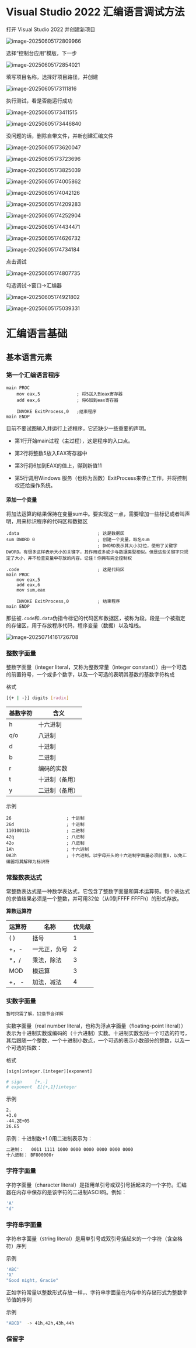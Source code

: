 # Visual Studio 2022 汇编语言调试方法

打开 Visual Studio 2022 并创建新项目

![image-20250605172809966](../markdown_img/image-20250605172809966.png)

选择“控制台应用”模版，下一步

![image-20250605172854021](../markdown_img/image-20250605172854021.png)

填写项目名称，选择好项目路径，并创建

![image-20250605173111816](../markdown_img/image-20250605173111816.png)

执行测试，看是否能运行成功

![image-20250605173411515](../markdown_img/image-20250605173411515.png)

![image-20250605173446840](../markdown_img/image-20250605173446840.png)

没问题的话，删除自带文件，并新创建汇编文件

![image-20250605173620047](../markdown_img/image-20250605173620047.png)

![image-20250605173723696](../markdown_img/image-20250605173723696.png)

![image-20250605173825039](../markdown_img/image-20250605173825039.png)

![image-20250605174005862](../markdown_img/image-20250605174005862.png)

![image-20250605174042126](../markdown_img/image-20250605174042126.png)

![image-20250605174209283](../markdown_img/image-20250605174209283.png)

![image-20250605174252904](../markdown_img/image-20250605174252904.png)

![image-20250605174434471](../markdown_img/image-20250605174434471.png)

![image-20250605174626732](../markdown_img/image-20250605174626732.png)

![image-20250605174734184](../markdown_img/image-20250605174734184.png)

点击调试

![image-20250605174807735](D:\git_repository\cyber_security_learning\markdown_img\image-20250605174807735.png)

勾选调试->窗口->汇编器

![image-20250605174921802](../markdown_img/image-20250605174921802.png)

![image-20250605175039331](../markdown_img/image-20250605175039331.png)



# 汇编语言基础

## 基本语言元素

### 第一个汇编语言程序

```assembly
main PROC
    mov eax,5              ; 将5送入到eax寄存器
    add eax,6              ; 将6加到eax寄存器
    
    INVOKE ExitProcess,0   ;结束程序
main ENDP
```

目前不要试图输入并运行上述程序，它还缺少一些重要的声明。

- 第1行开始main过程（主过程），这是程序的入口点。

- 第2行将整数5放入EAX寄存器中

- 第3行将6加到EAX的值上，得到新值11

- 第5行调用Windows 服务（也称为函数）ExitProcess来停止工作，并将控制权还给操作系统。

    



#### 添加一个变量

将加法运算的结果保持在变量sum中。要实现这一点，需要增加一些标记或者叫声明，用来标识程序的代码区和数据区

```assembly
.data                              ; 这是数据区
sum DWORD 0                        ; 创建一个变量，取名sum
                                   ; DWORD表示其大小32位，使用了关键字DWORD。有很多这样表示大小的关键字，其作用或多或少与数据类型相似。但是这些关键字只规定了大小，并不检查变量中存放的内容。记住！你拥有完全控制权

.code                              ; 这是代码区
main PROC
    mov eax,5
    add eax,6
    mov sum,eax
    
    INVOKE ExitProcess,0           ; 结束程序
main ENDP
```

那些被`.code`和`.data`伪指令标记的代码区和数据区，被称为段。段是一个被指定的存储区，用于存放程序代码，程序变量（数据）以及堆栈。

![image-20250714161726708](../markdown_img/image-20250714161726708.png)



### 整数字面量

整数字面量（integer literal，又称为整数常量（integer constant））由一个可选的前置符号，一个或多个数字，以及一个可选的表明其基数的基数字符构成

格式

```bash
[{+ | -}] digits [radix]
```

| 基数字符 | 含义           |
| -------- | -------------- |
| h        | 十六进制       |
| q/o      | 八进制         |
| d        | 十进制         |
| b        | 二进制         |
| r        | 编码的实数     |
| t        | 十进制（备用） |
| y        | 二进制（备用） |



示例

```assembly
26                     ; 十进制
26d                    ; 十进制
11010011b              ; 二进制
42q                    ; 八进制
42o                    ; 八进制
1Ah                    ; 十六进制
0A3h                   ; 十六进制，以字母开头的十六进制字面量必须前置0，以免汇编器将其解释为标识符
```



### 常整数表达式

常整数表达式是一种数学表达式，它包含了整数字面量和算术运算符。每个表达式的求值结果必须是一个整数，并可用32位（从0到FFFF FFFFh）的形式存放。

**算数运算符**

| 运算符 | 名称         | 优先级 |
| ------ | ------------ | ------ |
| ( )    | 括号         | 1      |
| +，-   | 一元正，负号 | 2      |
| *，/   | 乘法，除法   | 3      |
| MOD    | 模运算       | 3      |
| +， -  | 加法，减法   | 4      |





### 实数字面量

```bat
暂时只需了解，12章节会详解
```

实数字面量（real number literal，也称为浮点字面量（floating-point literal））表示为十进制实数或编码的（十六进制）实数。十进制实数包括一个可选的符号，其后跟随一个整数，一个十进制小数点，一个可选的表示小数部分的整数，以及一个可选的指数：

格式

```bash
[sign]integer.[integer][exponent]

# sign     [+,-]
# exponent  E[{+,1}]integer
```

示例

```bash
2.
+3.0
-44.2E+05
26.E5
```

示例：十进制数+1.0用二进制表示为：

```bash
二进制：   0011 1111 1000 0000 0000 0000 0000 0000
十六进制： BF800000r
```



### 字符字面量

字符字面量（character literal）是指用单引号或双引号括起来的一个字符。汇编器在内存中保存的是该字符的二进制ASCII码。例如：

```bash
'A'
"d"
```



### 字符串字面量

字符串字面量（string literal）是用单引号或双引号括起来的一个字符（含空格符）序列

示例

```bash
'ABC'
'X'
"Good night, Gracie"
```

正如字符常量以整数形式存放一样，、字符串字面量在内存中的存储形式为整数字节值的序列

示例

```bash
"ABCD"  -> 41h,42h,43h,44h
```



### 保留字


